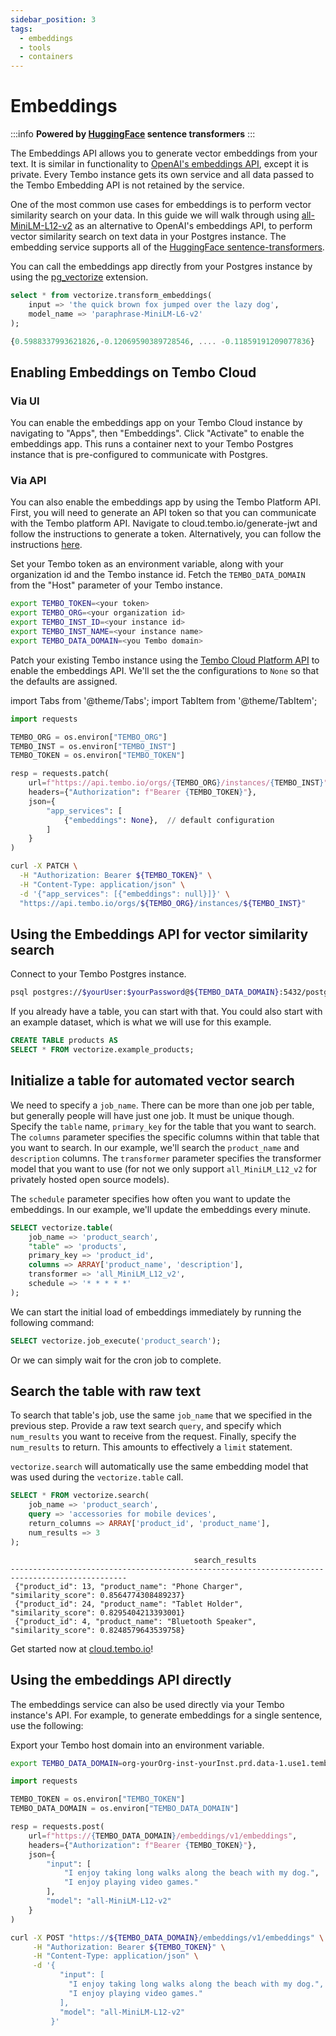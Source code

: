 ```yaml
---
sidebar_position: 3
tags:
  - embeddings
  - tools
  - containers
---
```


# Embeddings

:::info
**Powered by [HuggingFace](https://huggingface.co/sentence-transformers/) sentence transformers**
:::

The Embeddings API allows you to generate vector embeddings from your text. It is similar in functionality to [OpenAI's embeddings API](https://platform.openai.com/docs/guides/embeddings), except it is private. Every Tembo instance gets its own service and all data passed to the Tembo Embedding API is not retained by the service.

One of the most common use cases for embeddings is to perform vector similarity search on your data. In this guide we will walk through using [all-MiniLM-L12-v2](https://huggingface.co/sentence-transformers/all-MiniLM-L12-v2) as an alternative to OpenAI's embeddings API, to perform vector similarity search on text data in your Postgres instance. The embedding service supports all of the [HuggingFace sentence-transformers](https://huggingface.co/sentence-transformers/).

You can call the embeddings app directly from your Postgres instance by using the [pg_vectorize](https://github.com/tembo-io/pg_vectorize) extension.

```sql
select * from vectorize.transform_embeddings(
    input => 'the quick brown fox jumped over the lazy dog',
    model_name => 'paraphrase-MiniLM-L6-v2'
);

{0.5988337993621826,-0.12069590389728546, .... -0.11859191209077836}
```

## Enabling Embeddings on Tembo Cloud

### Via UI

You can enable the embeddings app on your Tembo Cloud instance by navigating to "Apps", then "Embeddings". Click "Activate" to enable the embeddings app. This runs a container next to your Tembo Postgres instance that is pre-configured to communicate with Postgres.

### Via API

You can also enable the embeddings app by using the Tembo Platform API. First, you will need to generate an API token so that you can communicate with the Tembo platform API. Navigate to cloud.tembo.io/generate-jwt and follow the instructions to generate a token. Alternatively, you can follow the instructions [here](https://tembo.io/docs/tembo-cloud/security-and-authentication/api-authentication).

Set your Tembo token as an environment variable, along with your organization id and the Tembo instance id. Fetch the `TEMBO_DATA_DOMAIN` from the "Host" parameter of your Tembo instance.

```bash
export TEMBO_TOKEN=<your token>
export TEMBO_ORG=<your organization id>
export TEMBO_INST_ID=<your instance id>
export TEMBO_INST_NAME=<your instance name>
export TEMBO_DATA_DOMAIN=<you Tembo domain>
```

Patch your existing Tembo instance using the [Tembo Cloud Platform API](https://tembo.io/docs/tembo-cloud/openapi) to enable the embeddings API. We'll set the the configurations to `None` so that the defaults are assigned.

import Tabs from '@theme/Tabs';
import TabItem from '@theme/TabItem';

<Tabs>
<TabItem value="py" label="Python">

```py
import requests

TEMBO_ORG = os.environ["TEMBO_ORG"]
TEMBO_INST = os.environ["TEMBO_INST"]
TEMBO_TOKEN = os.environ["TEMBO_TOKEN"]

resp = requests.patch(
    url=f"https://api.tembo.io/orgs/{TEMBO_ORG}/instances/{TEMBO_INST}",
    headers={"Authorization": f"Bearer {TEMBO_TOKEN}"},
    json={
        "app_services": [
            {"embeddings": None},  // default configuration
        ]
    }
)
```

</TabItem>

<TabItem value="curl" label="Curl">

```bash
curl -X PATCH \
  -H "Authorization: Bearer ${TEMBO_TOKEN}" \
  -H "Content-Type: application/json" \
  -d '{"app_services": [{"embeddings": null}]}' \
  "https://api.tembo.io/orgs/${TEMBO_ORG}/instances/${TEMBO_INST}"
```

</TabItem>
</Tabs>

## Using the Embeddings API for vector similarity search

Connect to your Tembo Postgres instance.

```bash
psql postgres://$yourUser:$yourPassword@${TEMBO_DATA_DOMAIN}:5432/postgres
```

If you already have a table, you can start with that. You could also start with an example dataset, which is what we will use for this example.

```sql
CREATE TABLE products AS 
SELECT * FROM vectorize.example_products;
```

## Initialize a table for automated vector search

We need to specify a `job_name`. There can be more than one job per table, but generally people will have just one job. It must be unique though. Specify the `table` name, `primary_key` for the table that you want to search. The `columns`
parameter specifies the specific columns within that table that you want to search. In our example, we'll search the `product_name` and `description` columns. The `transformer` parameter specifies the transformer model that you want to use (for not we only support `all_MiniLM_L12_v2` for privately hosted open source models). 

The `schedule` parameter specifies how often you want to update the embeddings. In our example, we'll update the embeddings every minute.

```sql
SELECT vectorize.table(
    job_name => 'product_search',
    "table" => 'products',
    primary_key => 'product_id',
    columns => ARRAY['product_name', 'description'],
    transformer => 'all_MiniLM_L12_v2',
    schedule => '* * * * *'
);
```

We can start the initial load of embeddings immediately by running the following command:

```sql
SELECT vectorize.job_execute('product_search');
```

Or we can simply wait for the cron job to complete.

## Search the table with raw text

To search that table's job, use the same `job_name` that we specified in the previous step.
 Provide a raw text search `query`, and specify which `num_results` you want to receive from the request.
 Finally, specify the `num_results` to return. This amounts to effectively a `limit` statement.

`vectorize.search` will automatically use the same embedding model that was used during the `vectorize.table` call.


```sql
SELECT * FROM vectorize.search(
    job_name => 'product_search',
    query => 'accessories for mobile devices',
    return_columns => ARRAY['product_id', 'product_name'],
    num_results => 3
);
```

```console
                                         search_results                                         
------------------------------------------------------------------------------------------------
 {"product_id": 13, "product_name": "Phone Charger", "similarity_score": 0.8564774308489237}
 {"product_id": 24, "product_name": "Tablet Holder", "similarity_score": 0.8295404213393001}
 {"product_id": 4, "product_name": "Bluetooth Speaker", "similarity_score": 0.8248579643539758}
```

Get started now at [cloud.tembo.io](https://cloud.tembo.io)!

## Using the embeddings API directly

The embeddings service can also be used directly via your Tembo instance's API. For example, to generate embeddings for a single sentence, use the following:

Export your Tembo host domain into an environment variable.

```bash
export TEMBO_DATA_DOMAIN=org-yourOrg-inst-yourInst.prd.data-1.use1.tembo.io
```

<Tabs>
<TabItem value="py" label="Python">

```py
import requests

TEMBO_TOKEN = os.environ["TEMBO_TOKEN"]
TEMBO_DATA_DOMAIN = os.environ["TEMBO_DATA_DOMAIN"]

resp = requests.post(
    url=f"https://{TEMBO_DATA_DOMAIN}/embeddings/v1/embeddings",
    headers={"Authorization": f"Bearer {TEMBO_TOKEN}"},
    json={
        "input": [
            "I enjoy taking long walks along the beach with my dog.",
            "I enjoy playing video games."
        ],
        "model": "all-MiniLM-L12-v2"
    }
)
```

</TabItem>
<TabItem value="curl" label="Curl">

```bash
curl -X POST "https://${TEMBO_DATA_DOMAIN}/embeddings/v1/embeddings" \
     -H "Authorization: Bearer ${TEMBO_TOKEN}" \
     -H "Content-Type: application/json" \
     -d '{
           "input": [
             "I enjoy taking long walks along the beach with my dog.",
             "I enjoy playing video games."
           ],
           "model": "all-MiniLM-L12-v2"
         }'
```

</TabItem>
</Tabs>
